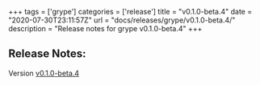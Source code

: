 +++
tags = ['grype']
categories = ['release']
title = "v0.1.0-beta.4"
date = "2020-07-30T23:11:57Z"
url = "docs/releases/grype/v0.1.0-beta.4/"
description = "Release notes for grype v0.1.0-beta.4"
+++

## Release Notes:
Version [v0.1.0-beta.4](https://github.com/anchore/grype/releases/tag/v0.1.0-beta.4)


